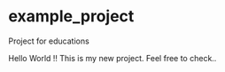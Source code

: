 # example_project
Project for educations


Hello World !! 
This is my new project. 
Feel free to check.. 
